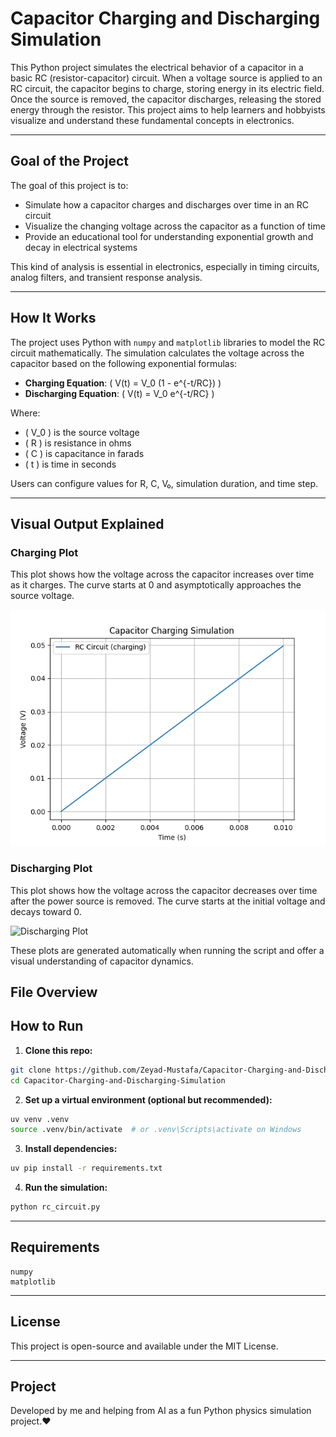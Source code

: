 #  Capacitor Charging and Discharging Simulation

This Python project simulates the electrical behavior of a capacitor in a basic RC (resistor-capacitor) circuit. When a voltage source is applied to an RC circuit, the capacitor begins to charge, storing energy in its electric field. Once the source is removed, the capacitor discharges, releasing the stored energy through the resistor. This project aims to help learners and hobbyists visualize and understand these fundamental concepts in electronics.

---

##  Goal of the Project

The goal of this project is to:
- Simulate how a capacitor charges and discharges over time in an RC circuit
- Visualize the changing voltage across the capacitor as a function of time
- Provide an educational tool for understanding exponential growth and decay in electrical systems

This kind of analysis is essential in electronics, especially in timing circuits, analog filters, and transient response analysis.

---

##  How It Works

The project uses Python with `numpy` and `matplotlib` libraries to model the RC circuit mathematically. The simulation calculates the voltage across the capacitor based on the following exponential formulas:

- **Charging Equation**: \( V(t) = V_0 (1 - e^{-t/RC}) \)
- **Discharging Equation**: \( V(t) = V_0 e^{-t/RC} \)

Where:
- \( V_0 \) is the source voltage
- \( R \) is resistance in ohms
- \( C \) is capacitance in farads
- \( t \) is time in seconds

Users can configure values for R, C, V₀, simulation duration, and time step.

---

##   Visual Output Explained

###  Charging Plot
This plot shows how the voltage across the capacitor increases over time as it charges. The curve starts at 0 and asymptotically approaches the source voltage.

![Charging Plot](voltage_plot.png)

###  Discharging Plot
This plot shows how the voltage across the capacitor decreases over time after the power source is removed. The curve starts at the initial voltage and decays toward 0.

![Discharging Plot](discharging_plot.png)

These plots are generated automatically when running the script and offer a visual understanding of capacitor dynamics.


##  File Overview
##  How to Run

1. **Clone this repo:**
```bash
git clone https://github.com/Zeyad-Mustafa/Capacitor-Charging-and-Discharging-Simulation.git
cd Capacitor-Charging-and-Discharging-Simulation
```

2. **Set up a virtual environment (optional but recommended):**
```bash
uv venv .venv
source .venv/bin/activate  # or .venv\Scripts\activate on Windows
```

3. **Install dependencies:**
```bash
uv pip install -r requirements.txt
```

4. **Run the simulation:**
```bash
python rc_circuit.py
```

---

##  Requirements
```
numpy
matplotlib
```

---

##  License
This project is open-source and available under the MIT License.

---

##  Project
Developed by me and helping from AI as a fun Python physics simulation project.❤️
